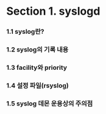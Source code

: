 # Section 1. syslogd

### 1.1 syslog란?

### 1.2 syslog의 기록 내용

### 1.3 facility와 priority

### 1.4 설정 파일\(rsyslog\)

### 1.5 syslog 데몬 운용상의 주의점



